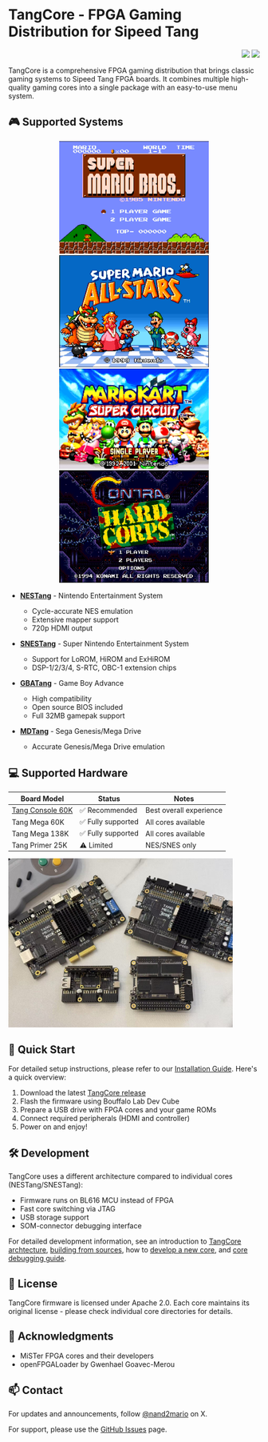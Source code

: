 # TangCore - FPGA Gaming Distribution for Sipeed Tang

<p align="right">
  <a title="Documentation" href="https://nand2mario.github.io/tangcore"><img src="https://img.shields.io/website.svg?label=nand2mario.github.io%2Ftangcore&longCache=true&style=flat-square&url=http%3A%2F%2Fnand2mario.github.io%2Ftangcore%2F&logo=GitHub"></a><!--
  -->
  <a title="Releases" href="https://github.com/nand2mario/tangcore/releases"><img src="https://img.shields.io/github/commits-since/nand2mario/tangcore/latest.svg?longCache=true&style=flat-square&logo=git&logoColor=fff"></a>
</p>

TangCore is a comprehensive FPGA gaming distribution that brings classic gaming systems to Sipeed Tang FPGA boards. It combines multiple high-quality gaming cores into a single package with an easy-to-use menu system.

## 🎮 Supported Systems

<div align="center">
  <img src="doc/tangcore-nes.png" width="300" />
  <img src="doc/tangcore-snes.png" width="300" />
  <img src="doc/tangcore-gba.png" width="300" />
  <img src="doc/tangcore-genesis.png" width="300" />
</div>

- **[NESTang](https://github.com/nand2mario/nestang/)** - Nintendo Entertainment System
  - Cycle-accurate NES emulation
  - Extensive mapper support
  - 720p HDMI output

- **[SNESTang](https://github.com/nand2mario/snestang/)** - Super Nintendo Entertainment System
  - Support for LoROM, HiROM and ExHiROM
  - DSP-1/2/3/4, S-RTC, OBC-1 extension chips

- **[GBATang](https://github.com/nand2mario/gbatang/)** - Game Boy Advance
  - High compatibility
  - Open source BIOS included
  - Full 32MB gamepak support

- **[MDTang](https://github.com/nand2mario/mdtang/)** - Sega Genesis/Mega Drive
  - Accurate Genesis/Mega Drive emulation

## 💻 Supported Hardware

| Board Model | Status | Notes |
|------------|--------|-------|
| [Tang Console 60K](https://sipeed.com/tangconsole) | ✅ Recommended | Best overall experience |
| Tang Mega 60K | ✅ Fully supported | All cores available |
| Tang Mega 138K | ✅ Fully supported | All cores available |
| Tang Primer 25K | ⚠️ Limited | NES/SNES only |

<img src="doc/tangcore-boards.jpg" width=450> 

## 🚀 Quick Start

For detailed setup instructions, please refer to our [Installation Guide](https://nand2mario.github.io/tangcore/user-guide/installation/). Here's a quick overview:

1. Download the latest [TangCore release](https://github.com/nand2mario/tangcore/releases)
2. Flash the firmware using Bouffalo Lab Dev Cube
3. Prepare a USB drive with FPGA cores and your game ROMs
4. Connect required peripherals (HDMI and controller)
5. Power on and enjoy!

## 🛠️ Development

TangCore uses a different architecture compared to individual cores (NESTang/SNESTang):
- Firmware runs on BL616 MCU instead of FPGA
- Fast core switching via JTAG
- USB storage support
- SOM-connector debugging interface

For detailed development information, see an introduction to [TangCore archtecture](https://nand2mario.github.io/tangcore/dev-guide/architecture/), [building from sources](https://nand2mario.github.io/tangcore/dev-guide/building/), how to [develop a new core](https://nand2mario.github.io/tangcore/dev-guide/core-development/), and [core debugging guide](https://nand2mario.github.io/tangcore/dev-guide/core-debugging/).

## 📝 License

TangCore firmware is licensed under Apache 2.0. Each core maintains its original license - please check individual core directories for details.

## 🙏 Acknowledgments

- MiSTer FPGA cores and their developers
- openFPGALoader by Gwenhael Goavec-Merou


## 📫 Contact

For updates and announcements, follow [@nand2mario](https://x.com/nand2mario) on X.

For support, please use the [GitHub Issues](https://github.com/nand2mario/tangcore/issues) page.  
